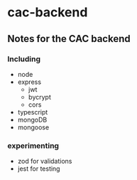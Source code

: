 # cac-backend

## Notes for the CAC backend

### Including

- node
- express
  - jwt
  - bycrypt
  - cors
- typescript
- mongoDB
- mongoose

### experimenting

- zod for validations
- jest for testing
